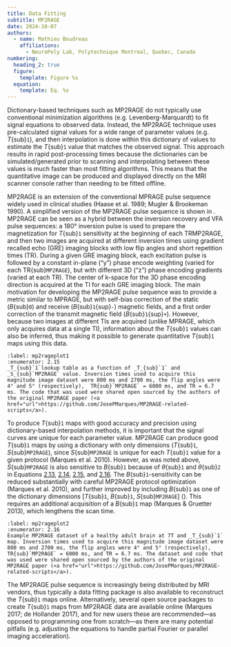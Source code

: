 ```yaml
---
title: Data Fitting
subtitle: MP2RAGE
date: 2024-10-07
authors:
  - name: Mathieu Boudreau
    affiliations:
      - NeuroPoly Lab, Polytechnique Montreal, Quebec, Canada
numbering:
  heading_2: true
  figure:
    template: Figure %s
  equation:
    template: Eq. %s
---
```


Dictionary-based techniques such as MP2RAGE do not typically use conventional minimization algorithms (e.g. Levenberg-Marquardt) to fit signal equations to observed data. Instead, the MP2RAGE technique uses pre-calculated signal values for a wide range of parameter values (e.g. _T_{sub}`1`), and then interpolation is done within this dictionary of values to estimate the _T_{sub}`1` value that matches the observed signal. This approach results in rapid post-processing times because the dictionaries can be simulated/generated prior to scanning and interpolating between these values is much faster than most fitting algorithms. This means that the quantitative image can be produced and displayed directly on the MRI scanner console rather than needing to be fitted offline.

MP2RAGE is an extension of the conventional MPRAGE pulse sequence widely used in clinical studies (Haase et al. 1989; Mugler & Brookeman 1990). A simplified version of the MP2RAGE pulse sequence is shown in [](#mp2rageFig1). MP2RAGE can be seen as a hybrid between the inversion recovery and VFA pulse sequences: a 180° inversion pulse is used to prepare the magnetization for _T_{sub}`1` sensitivity at the beginning of each TRMP2RAGE, and then two images are acquired at different inversion times using gradient recalled echo (GRE) imaging blocks with low flip angles and short repetition times (TR). During a given GRE imaging block, each excitation pulse is followed by a constant in-plane (“y”) phase encode weighting (varied for each TR{sub}`MP2RAGE`), but with different 3D (“z”) phase encoding gradients (varied at each TR). The center of k-space for the 3D phase encoding direction is acquired at the TI for each GRE imaging block. The main motivation for developing the MP2RAGE pulse sequence was to provide a metric similar to MPRAGE, but with self-bias correction of the static (_B_{sub}`0`) and receive (_B_{sub}`1`{sup}`-`) magnetic fields, and a first order correction of the transmit magnetic field (_B_{sub}`1`{sup}`+`). However, because two images at different TIs are acquired (unlike MPRAGE, which only acquires data at a single TI), information about the _T_{sub}`1` values can also be inferred, thus making it possible to generate quantitative _T_{sub}`1` maps using this data.

```{figure} #mp2rageFig1cell
:label: mp2rageplot1
:enumerator: 2.15
_T_{sub}`1`lookup table as a function of _T_{sub}`1` and _S_{sub}`MP2RAGE` value. Inversion times used to acquire this magnitude image dataset were 800 ms and 2700 ms, the flip angles were 4° and 5° (respectively),  TR{sub}`MP2RAGE` = 6000 ms, and TR = 6.7 ms. The code that was used were shared open sourced by the authors of the original MP2RAGE paper (<a href="url">https://github.com/JosePMarques/MP2RAGE-related-scripts</a>).
```

To produce _T_{sub}`1` maps with good accuracy and precision using dictionary-based interpolation methods, it is important that the signal curves are unique for each parameter value. MP2RAGE can produce good _T_{sub}`1` maps by using a dictionary with only dimensions (_T_{sub}`1`, _S_{sub}`MP2RAGE`), since _S_{sub}`MP2RAGE` is unique for each _T_{sub}`1` value for a given protocol  (Marques et al. 2010). However, as was noted above, _S_{sub}`MP2RAGE` is also sensitive to _B_{sub}`1` because of _θ_{sub}`1` and _θ_{sub}`2` in  Equations [2.13](#mp2rageEq3), [2.14](#mp2rageEq4), [2.15](#mp2rageEq5), and [2.16](#mp2rageEq3). The  _B_{sub}`1`-sensitivity can be reduced substantially with careful MP2RAGE protocol optimization (Marques et al. 2010), and further improved by including _B_{sub}`1` as one of the dictionary dimensions [_T_{sub}`1`, _B_{sub}`1`, _S_{sub}`MP2RAGE`] ([](#mp2rageplot1)).  This requires an additional acquisition of a _B_{sub}`1` map (Marques & Gruetter 2013), which lengthens the scan time. 


```{figure} #mp2rageFig2cell
:label: mp2rageplot2
:enumerator: 2.16
Example MP2RAGE dataset of a healthy adult brain at 7T and _T_{sub}`1` map. Inversion times used to acquire this magnitude image dataset were 800 ms and 2700 ms, the flip angles were 4° and 5° (respectively),  TR{sub}`MP2RAGE` = 6000 ms, and TR = 6.7 ms. The dataset and code that was used were shared open sourced by the authors of the original MP2RAGE paper (<a href="url">https://github.com/JosePMarques/MP2RAGE-related-scripts</a>).
```

The MP2RAGE pulse sequence is increasingly being distributed by MRI vendors, thus typically a data fitting package is also available to reconstruct the _T_{sub}`1` maps online. Alternatively, several open source packages to create _T_{sub}`1` maps from MP2RAGE data are available online (Marques 2017; de Hollander 2017), and for new users these are recommended—as opposed to programming one from scratch—as there are many potential pitfalls (e.g. adjusting the equations to handle partial Fourier or parallel imaging acceleration).